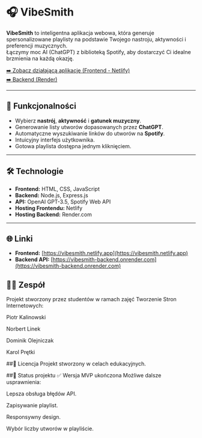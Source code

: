 # 🎧 VibeSmith

**VibeSmith** to inteligentna aplikacja webowa, która generuje spersonalizowane playlisty na podstawie Twojego nastroju, aktywności i preferencji muzycznych.  
Łączymy moc AI (ChatGPT) z biblioteką Spotify, aby dostarczyć Ci idealne brzmienia na każdą okazję.

[➡️ Zobacz działającą aplikację (Frontend - Netlify)](https://vibesmith.netlify.app)  
[➡️ Backend (Render)](https://vibesmith-backend.onrender.com)

---

## 🚀 Funkcjonalności
- Wybierz **nastrój**, **aktywność** i **gatunek muzyczny**.
- Generowanie listy utworów dopasowanych przez **ChatGPT**.
- Automatyczne wyszukiwanie linków do utworów na **Spotify**.
- Intuicyjny interfejs użytkownika.
- Gotowa playlista dostępna jednym kliknięciem.

---

## 🛠️ Technologie
- **Frontend:** HTML, CSS, JavaScript
- **Backend:** Node.js, Express.js
- **API:** OpenAI GPT-3.5, Spotify Web API
- **Hosting Frontendu:** Netlify
- **Hosting Backend:** Render.com

---

## 🌐 Linki
- **Frontend:** [https://vibesmith.netlify.app](https://vibesmith.netlify.app)
- **Backend API:** [https://vibesmith-backend.onrender.com](https://vibesmith-backend.onrender.com)

## 👨‍💻 Zespół
Projekt stworzony przez studentów w ramach zajęć Tworzenie Stron Internetowych:

Piotr Kalinowski

Norbert Linek

Dominik Olejniczak

Karol Prętki

##📄 Licencja
Projekt stworzony w celach edukacyjnych.

##🚧 Status projektu
✅ Wersja MVP ukończona
Możliwe dalsze usprawnienia:

Lepsza obsługa błędów API.

Zapisywanie playlist.

Responsywny design.

Wybór liczby utworów w playliście.
